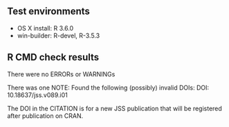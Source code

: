 ## Test environments
* OS X install: R 3.6.0
* win-builder: R-devel, R-3.5.3

## R CMD check results

There were no ERRORs or WARNINGs

There was one NOTE:
Found the following (possibly) invalid DOIs:
  DOI: 10.18637/jss.v089.i01
    
The DOI in the CITATION is for a new JSS publication that will be registered after
publication on CRAN.


